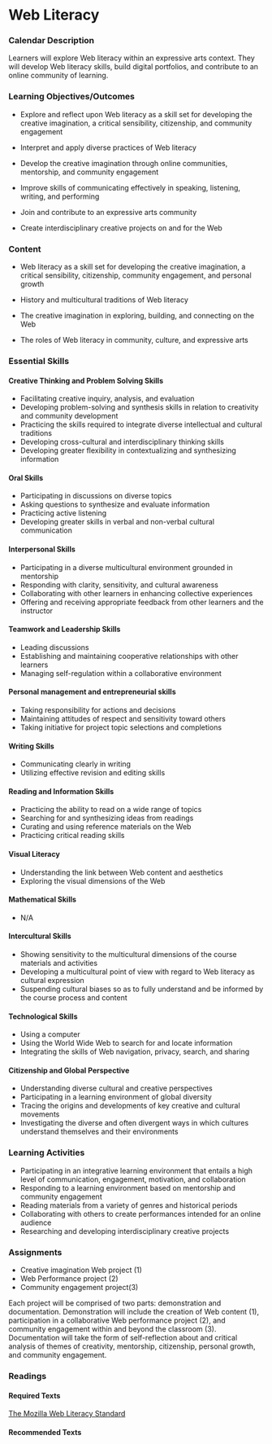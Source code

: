 Web Literacy 
=============

### Calendar Description

Learners will explore Web literacy within an expressive arts context. They will develop Web literacy skills, build digital portfolios, and contribute to an online community of learning.

### Learning Objectives/Outcomes

* Explore and reflect upon Web literacy as a skill set for developing the creative imagination, a critical sensibility, citizenship, and community engagement

* Interpret and apply diverse practices of Web literacy

* Develop the creative imagination through online communities, mentorship, and community engagement

* Improve skills of communicating effectively in speaking, listening, writing, and performing

* Join and contribute to an expressive arts community

* Create interdisciplinary creative projects on and for the Web


### Content

* Web literacy as a skill set for developing the creative imagination, a critical sensibility, citizenship, community engagement, and personal growth

* History and multicultural traditions of Web literacy

* The creative imagination in exploring, building, and connecting on the Web

* The roles of Web literacy in community, culture, and expressive arts

### Essential Skills

#### Creative Thinking and Problem Solving Skills

* Facilitating creative inquiry, analysis, and evaluation
* Developing problem-solving and synthesis skills in relation to creativity and community development
* Practicing the skills required to integrate diverse intellectual and cultural traditions
* Developing cross-cultural and interdisciplinary thinking skills
* Developing greater flexibility in contextualizing and synthesizing information​

#### Oral Skills

* Participating in discussions on diverse topics
* Asking questions to synthesize and evaluate information
* Practicing active listening
* Developing greater skills in verbal and non-verbal cultural communication​

#### Interpersonal Skills

* Participating in a diverse multicultural environment grounded in mentorship
* Responding with clarity, sensitivity, and cultural awareness
* Collaborating with other learners in enhancing collective experiences
* Offering and receiving appropriate feedback from other learners and the instructor​

#### Teamwork and Leadership Skills

* Leading discussions
* Establishing and maintaining cooperative relationships with other learners
* Managing self-regulation within a collaborative environment

#### Personal management and entrepreneurial skills

* Taking responsibility for actions and decisions
* Maintaining attitudes of respect and sensitivity toward others
* Taking initiative for project topic selections and completions

#### Writing Skills

* Communicating clearly in writing
* Utilizing effective revision and editing skills

#### Reading and Information Skills

* Practicing the ability to read on a wide range of topics
* Searching for and synthesizing ideas from readings
* Curating and using reference materials on the Web
* Practicing critical reading skills

#### Visual Literacy

* Understanding the link between Web content and aesthetics
* Exploring the visual dimensions of the Web

#### Mathematical Skills

* N/A

#### Intercultural Skills

* Showing sensitivity to the multicultural dimensions of the course materials and activities
* Developing a multicultural point of view with regard to Web literacy as cultural expression
* Suspending cultural biases so as to fully understand and be informed by the course process and content
​
#### Technological Skills

* Using a computer
* Using the World Wide Web to search for and locate information
* Integrating the skills of Web navigation, privacy, search, and sharing

#### Citizenship and Global Perspective

* Understanding diverse cultural and creative perspectives
* Participating in a learning environment of global diversity
* Tracing the origins and developments of key creative and cultural movements
* Investigating the diverse and often divergent ways in which cultures understand themselves and their environments
​
### Learning Activities

* Participating in an integrative learning environment that entails a high level of communication, engagement, motivation, and collaboration
* Responding to a learning environment based on mentorship and community engagement
* Reading materials from a variety of genres and historical periods
* Collaborating with others to create performances intended for an online audience
* Researching and developing interdisciplinary creative projects

### Assignments

* Creative imagination Web project (1)
* Web Performance project (2)
* Community engagement project(3)

Each project will be comprised of two parts: demonstration and documentation. Demonstration will include the creation of Web content (1), participation in a collaborative Web performance project (2), and community engagement within and beyond the classroom (3). Documentation will take the form of self-reflection about and critical analysis of themes of creativity, mentorship, citizenship, personal growth, and community engagement.

### Readings

#### Required Texts

[The Mozilla Web Literacy Standard](https://webmaker.org/standard)

#### Recommended Texts




